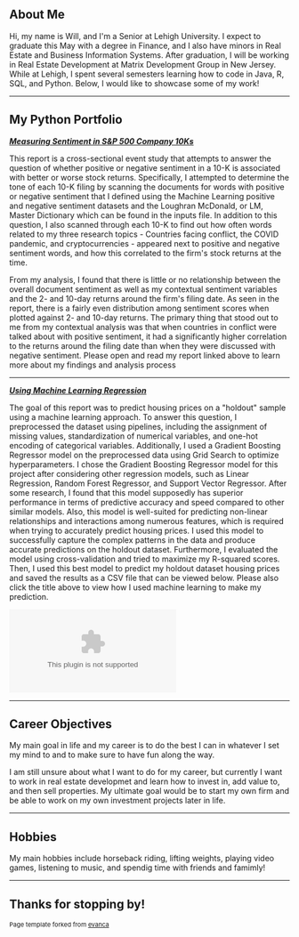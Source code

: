 ## About Me

Hi, my name is Will, and I'm a Senior at Lehigh University. I expect to graduate this May with a degree in Finance, and I also have minors in Real Estate and Business Information Systems. After graduation, I will be working in Real Estate Development at Matrix Development Group in New Jersey. While at Lehigh, I spent several semesters learning how to code in Java, R, SQL, and Python. Below, I would like to showcase some of my work!

---

## My Python Portfolio

<!-- You can link to other websites, PDFs in this repo, and other pages in this repo -->

_**[Measuring Sentiment in S&P 500 Company 10Ks](report/report.md)**_

This report is a cross-sectional event study that attempts to answer the question of whether positive or negative sentiment in a 10-K is associated with better or worse stock returns. Specifically, I attempted to determine the tone of each 10-K filing by scanning the documents for words with positive or negative sentiment that I defined using the Machine Learning positive and negative sentiment datasets and the Loughran McDonald, or LM, Master Dictionary which can be found in the inputs file. In addition to this question, I also scanned through each 10-K to find out how often words related to my three research topics - Countries facing conflict, the COVID pandemic, and cryptocurrencies - appeared next to positive and negative sentiment words, and how this correlated to the firm's stock returns at the time.

From my analysis, I found that there is little or no relationship between the overall document sentiment as well as my contextual sentiment variables and the 2- and 10-day returns around the firm's filing date. As seen in the report, there is a fairly even distribution among sentiment scores when plotted against 2- and 10-day returns. The primary thing that stood out to me from my contextual analysis was that when countries in conflict were talked about with positive sentiment, it had a significantly higher correlation to the returns around the filing date than when they were discussed with negative sentiment. Please open and read my report linked above to learn more about my findings and analysis process
 
---

_**[Using Machine Learning Regression](report/best_model.md)**_

The goal of this report was to predict housing prices on a "holdout" sample using a machine learning approach. To answer this question, I preprocessed the dataset using pipelines, including the assignment of missing values, standardization of numerical variables, and one-hot encoding of categorical variables. Additionally, I used a Gradient Boosting Regressor model on the preprocessed data using Grid Search to optimize hyperparameters. I chose the Gradient Boosting Regressor model for this project after considering other regression models, such as Linear Regression, Random Forest Regressor, and Support Vector Regressor. After some research, I found that this model supposedly has superior performance in terms of predictive accuracy and speed compared to other similar models. Also, this model is well-suited for predicting non-linear relationships and interactions among numerous features, which is required when trying to accurately predict housing prices. I used this model to successfully capture the complex patterns in the data and produce accurate predictions on the holdout dataset. Furthermore, I evaluated the model using cross-validation and tried to maximize my R-squared scores. Then, I used this best model to predict my holdout dataset housing prices and saved the results as a CSV file that can be viewed below. Please also click the title above to view how I used machine learning to make my prediction.

![Click Here to See My Prediction](report/MY_PREDICTIONS.csv)

---

## Career Objectives

My main goal in life and my career is to do the best I can in whatever I set my mind to and to make sure to have fun along the way.

I am still unsure about what I want to do for my career, but currently I want to work in real estate developmet and learn how to invest in, add value to, and then sell properties. My ultimate goal would be to start my own firm and be able to work on my own investment projects later in life.

---

## Hobbies

My main hobbies include horseback riding, lifting weights, playing video games, listening to music, and spendig time with friends and famimly!

---

## Thanks for stopping by!
<p style="font-size:11px">Page template forked from <a href="https://github.com/evanca/quick-portfolio">evanca</a></p>
<!-- Remove above link if you don't want to attibute -->
